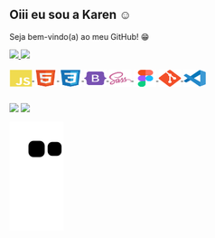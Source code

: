## Oiii eu sou a Karen ☺️
Seja bem-vindo(a) ao meu GitHub! 😁



<div align="">
  <a href="https://github.com/yKarenAlves">
  <img height="180em" src="https://github-readme-stats.vercel.app/api?username=yKarenAlves&show_icons=true&theme=tokyonight&include_all_commits=true&count_private=true"/>
  <img height="180em" src="https://github-readme-stats.vercel.app/api/top-langs/?username=yKarenAlves&layout=compact&langs_count=7&theme=tokyonight"/>
</div>


  <div style="display: inline_block"><br>
  <img align="center" alt="Karen-Js" height="30" width="40" src="https://raw.githubusercontent.com/devicons/devicon/master/icons/javascript/javascript-plain.svg">
  <img align="center" alt="Karen-HTML" height="30" width="40" src="https://raw.githubusercontent.com/devicons/devicon/master/icons/html5/html5-original.svg">
  <img align="center" alt="Karen-CSS" height="30" width="40" src="https://raw.githubusercontent.com/devicons/devicon/master/icons/css3/css3-original.svg">
  <img align="center" alt="Karen-bootstrap" height="30" width="40" src="https://github.com/devicons/devicon/blob/master/icons/bootstrap/bootstrap-plain.svg">
  <img align="center" alt="Karen-sass" height="30" width="40" src="https://github.com/devicons/devicon/blob/master/icons/sass/sass-original.svg">
  <img align="center" alt="Karen-figma" height="30" width="40" src="https://github.com/devicons/devicon/blob/master/icons/figma/figma-original.svg">
  <img align="center" alt="Karen-git" height="30" width="40" src="https://github.com/devicons/devicon/blob/master/icons/git/git-original.svg">
  <img align="center" alt="Karen-vscode" height="30" width="40" src="https://github.com/devicons/devicon/blob/master/icons/vscode/vscode-original.svg">
  
    

</div>
  
##
  
<div> 

  <a href="https://instagram.com/_ykaah" target="_blank"><img src="https://img.shields.io/badge/-Instagram-%23E4405F?style=for-the-badge&logo=instagram&logoColor=white" target="_blank"></a>
  <a href="https://www.linkedin.com/in/karen-alves-br/" target="_blank"><img src="https://img.shields.io/badge/-LinkedIn-%230077B5?style=for-the-badge&logo=linkedin&logoColor=white" target="_blank"></a> 
 
  ![Snake animation](https://github.com/yKarenAlves/yKarenAlves/blob/output/github-contribution-grid-snake.svg)
 
</div>
  
